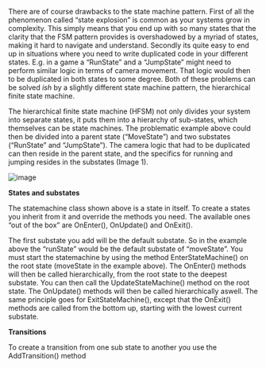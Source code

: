 There are of course drawbacks to the state machine pattern. First of all the phenomenon called “state explosion” is common as your systems grow in complexity. This simply means that you end up with so many states that the clarity that the FSM pattern provides is overshadowed by a myriad of states, making it hard to navigate and understand. Secondly its quite easy to end up in situations where you need to write duplicated code in your different states. E.g. in a game a “RunState” and a “JumpState” might need to perform similar logic in terms of camera movement. That logic would then to be duplicated in both states to some degree. Both of these problems can be solved *ish* by a slightly different state machine pattern, the hierarchical finite state machine.


The hierarchical finite state machine (HFSM) not only divides your system into separate states, it puts them into a hierarchy of sub-states, which themselves can be state machines. The problematic example above could then be divided into a parent state (“MoveState”) and two substates (“RunState” and “JumpState”). The camera logic that had to be duplicated can then reside in the parent state, and the specifics for running and jumping resides in the substates (Image 1).

![image](https://user-images.githubusercontent.com/65457437/164276259-49989d2d-a088-4eba-b9f3-d75dfe3be1de.png)

**States and substates**

The statemachine class shown above is a state in itself. To create a states you inherit from it and override the methods you need. The available ones “out of the box” are OnEnter(), OnUpdate() and OnExit(). 

The first substate you add will be the default substate. So in the example above the “runState” would be the default substate of “moveState”.
You must start the statemachine by using the method EnterStateMachine() on the root state (moveState in the example above). The OnEnter() methods will then be called hierarchically, from the root state to the deepest substate. You can then call the UpdateStateMachine() method on the root state. The OnUpdate() methods will then be called hierarchically aswell. The same principle goes for ExitStateMachine(), except that the OnExit() methods are called from the bottom up, starting with the lowest current substate.

**Transitions**

To create a transition from one sub state to another you use the AddTransition() method
